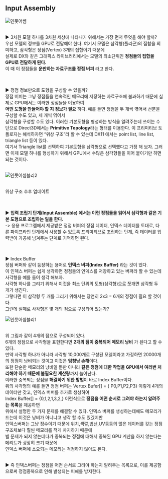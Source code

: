 ## Input Assembly

![인풋어쎔](https://user-images.githubusercontent.com/43705434/120779419-036eec00-c562-11eb-84b0-b42e3f914c14.PNG)<br>
<br>

▶ 3차원 모델 하나를 3차원 세상에 나타내기 위해서는 가장 먼저 무엇을 해야 할까?<br>
우선 모델의 정보를 GPU로 전달해야 한다. 여기서 모델은 삼각형(폴리곤)의 집합을 의미하고, 삼각형은 정점(Vertex) 3개의 집합이기 때문에<br>
실제로 DX와 같은 그래픽스 라이브러리에서는 모델의 최소단위인 **정점들의 집합을 GPU로 전달하게 된다.** <br>
이 때 이 정점들을 **운반하는 자료구조를 정점 버퍼** 라고 한다.<br>
<br>
<br>

▶ 정점 정보만으로 도형을 구성할 수 있을까?<br>
정점 버퍼는 그냥 정점들을 연속적인 메모리에 저장하는 자료구조에 불과하기 때문에 실제로 GPU에서는 이러한 정점들을 이용하여<br>
**어떤 도형을 만들어야 할 지 정보가 필요** 하다. 예를 들면 정점을 두 개씩 엮어서 선분을 구성할 수도 있고, 세 개씩 엮어서<br>
삼각형을 구성할 수도 있다. 이러한 기본도형을 형성하는 방식을 알려주는데 쓰이는 수단으로 Direct3D에서는 **Primitive Topology**라는 형태를 이용한다.
이 프리미티브 토폴로지는 해석하자면 “위상 구조”라 할 수 있는데 DX11 에서는 point list, line list, triangle list 등이 있다.<br>
여기서 Triangle list를 선택하여 기본도형을 삼각형으로 선택했다고 가정 해 보자. 그러면 이제 모델 하나를 형성하기 위해서 GPU에서 수많은 삼각형들을
이어 붙이기만 하면 되는 것이다.<br>
<br>

![인풋어셈블리2](https://user-images.githubusercontent.com/43705434/120767498-327f6080-c556-11eb-8a07-d8fd23b468ee.PNG)<br>
<br>

위상 구조 추후 업데이트<br>
<br>
<br>

▶ **입력 조립기 단계(Input Assemble) 에서는 이런 정점들을 읽어서 삼각형과 같은 기본 도형으로 조립하는 일을 한다.**<br>
-> 응용 프로그램에서 제공받은 정점 버퍼의 정점 데이터, 인덱스 데이터를 토대로, 다른 파이프라인 단계에서 사용할 수 있도록 프리미티브로 조립하는 단계, 즉 데이터를 입력받아 가공해 넘겨주는 단계로 기억하면 된다.<br>
<br>
<br>

▶ Index Buffer <br>
정점 버퍼와 같이 등장하는 용어로 **인덱스 버퍼(Index Buffer)** 라는 것이 있다.<br>
이 인덱스 버퍼는 쉽게 생각하면 정점들의 인덱스를 저장하고 있는 버퍼라 할 수 있는데 사각형을 예를 들어 생각 해보자.<br>
사각형 하나를 그리기 위해서 이것을 최소 단위의 도형(삼각형)으로 쪼개면 삼각형 두 개가 생긴다.<br>
그렇다면 이 삼각형 두 개를 그리기 위해서는 당연히 2x3 = 6개의 정점이 필요 할 것이다.<br>
그런데 실제로 사각형은 몇 개의 점으로 구성되어 있는가?<br>

![인풋어셈블리1](https://user-images.githubusercontent.com/43705434/120767496-327f6080-c556-11eb-8d8f-50b69e386e14.PNG)<br>
<br>

위 그림과 같이 4개의 점으로 구성되어 있다.<br>
6개의 정점으로 사각형을 표현한다면 **2개의 점이 중복되어 메모리 낭비** 가 된다고 할 수 있다.<br>
만약 사각형 하나가 아니라 사각형 10,000개로 구성된 모델이라고 가정하면 20000개의 정점이 낭비되는 것이고 이것은 **엄청낭 손해**이다.<br>
또한 단순한 메모리의 낭비일 뿐만 아니라 **같은 정점에 대한 작업을 GPU에서 여러번 처리해야 하기 때문에 불필요한 계산량**까지 늘어난다.<br>
이러한 중복되는 정점을 **해결하기 위한 방법**이 바로 Index Buffer이다.<br>
위의 사각형의 예를 들면 정점 버퍼는 Vertex Bufer[] = { P0,P1,P2,P3} 이렇게 4개의 데이터만 갖고, 인덱스 버퍼를 추가로 생성하여<br>
Index Buffer[] = {0,1,2,1,3,2,} 이런식으로 **정점을 어떤 순서로 그려야 하는지 알려주는 목록**을 제공하면<br>
위에서 설명한 두 가지 문제를 해결할 수 있다. 인덱스 버퍼를 생성하는데에도 메모리가 드는데 이것은 낭비가 아니냐고 생각 할 수도 있겠지만<br>
인덱스버퍼는 그냥 정수이기 때문에 위치,색깔,법선,UV등등의 많은 데이터를 갖는 정점 구조체보다 훨씬 메모리를 적게 차지하기 때문에<br>
별 문제가 되지 않는데다가 중복되는 정점에 대해서 중복된 GPU 계산을 하지 않는다는 메리트가 굉장히 크기 때문에<br>
인덱스 버퍼에 소요되는 메모리는 걱정하지 않아도 된다.<br>
<br>

▶ 즉 인덱스버퍼는 정점을 어떤 순서로 그려야 하는지 알려주는 목록으로, 이를 제공함으로써 정점중복으로 인해 발생되는 피해를 방지한다.<br> 
<br>
<br>

